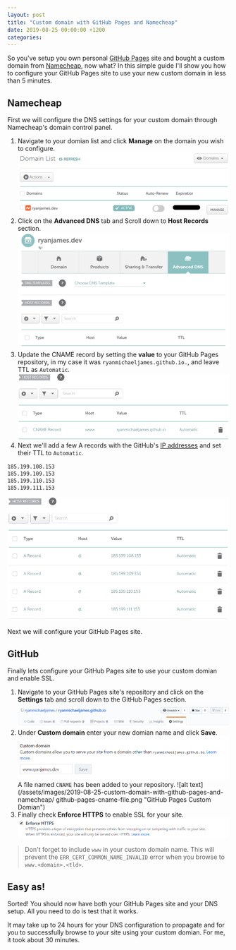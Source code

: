```yaml
---
layout: post
title: "Custom domain with GitHub Pages and Namecheap"
date: 2019-08-25 00:00:00 +1200
categories: 
---
```

So you've setup you own personal [GitHub Pages](https://pages.github.com) site and bought a custom domain from [Namecheap](https://www.namecheap.com), now what? In this simple guide I'll show you how to configure your GitHub Pages site to use your new custom domain in less than 5 minutes.

## Namecheap
First we will configure the DNS settings for your custom domain through Namecheap's domain control panel.

1. Navigate to your domian list and click **Manage** on the domain you wish to configure.
![Screenshot of the Namecheap domain list](/assets/images/2019-08-25-custom-domain-with-github-pages-and-namecheap/namecheap-domian-list.png "Namecheap domian list")
2. Click on the **Advanced DNS** tab and Scroll down to **Host Records** section.
![Screenshot of the Namecheap DNS control panel](/assets/images/2019-08-25-custom-domain-with-github-pages-and-namecheap/namecheap-advanced-dns.png "Namecheap Advanced DNS")
4. Update the CNAME record by setting the **value** to your GitHub Pages repository, in my case it was `ryanmichaeljames.github.io.`, and leave TTL as `Automatic`.
![Screenshot of the CNAME record](/assets/images/2019-08-25-custom-domain-with-github-pages-and-namecheap/namecheap-cname-record.png "Namecheap CNAME Record")
5. Next we'll add a few A records with the GitHub's [IP addresses](https://help.github.com/en/articles/setting-up-an-apex-domain#configuring-a-records-with-your-dns-provider) and set their TTL to `Automatic`.
```
185.199.108.153
185.199.109.153
185.199.110.153
185.199.111.153
```
![Screenshot of the A records](/assets/images/2019-08-25-custom-domain-with-github-pages-and-namecheap/namecheap-a-records.png "Namecheap A Records")

Next we will configure your GitHub Pages site.

## GitHub

Finally lets configure your GitHub Pages site to use your custom domian and enable SSL.

1. Navigate to your GitHub Pages site's repository and click on the **Settings** tab and scroll down to the GitHub Pages section.
![Screenshot of the GitHub settings tab.](/assets/images/2019-08-25-custom-domain-with-github-pages-and-namecheap/github-pages-settings.png "GitHub Pages Settings")
3. Under **Custom domain** enter your new domian name and click **Save**.
![Screenshot of the GitHub Pages custom domain field](/assets/images/2019-08-25-custom-domain-with-github-pages-and-namecheap/github-pages-custom-domian.png "GitHub Pages Custom Domian")
A file named `CNAME` has been added to your repository.
![alt text](/assets/images/2019-08-25-custom-domain-with-github-pages-and-namecheap/
github-pages-cname-file.png "GitHub Pages Custom Domian")
5. Finally check **Enforce HTTPS** to enable SSL for your site.
![Screenshot of the GitHub Pages enforce HTTPs field](/assets/images/2019-08-25-custom-domain-with-github-pages-and-namecheap/github-pages-enforce-https.png "GitHub Pages Custom Domian")


> Don't forget to include `www` in your custom domain name. This will prevent the  `ERR_CERT_COMMON_NAME_INVALID` error when you browse to `www.<domain>.<tld>`.

## Easy as!

Sorted! You should now have both your GitHub Pages site and your DNS setup. All you need to do is test that it works.

It may take up to 24 hours for your DNS configuration to propagate and for you to successfully browse to your site using your custom domian. For me, it took about 30 minutes.